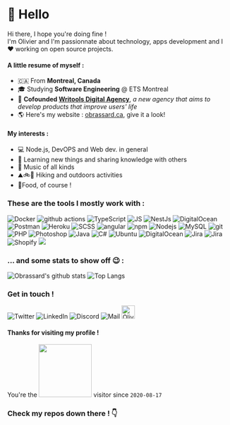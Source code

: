 # 👋 Hello

Hi there, I hope you're doing fine !<br>
I'm Olivier and I'm passionnate about technology, apps development and I ❤️ working on open source projects. 

#### A little resume of myself : 

* 🇨🇦 From **Montreal, Canada**
* 🎓 Studying **Software Engineering** @ ETS Montreal
* 🎉 **Cofounded [Writools Digital Agency](https://writools.ca)**, *a new agency that aims to develop products that improve users' life*
* 🌎 Here's my website : [obrassard.ca](https://obrassard.ca?lang=en), give it a look!

#### My interests : 

* 💻 Node.js, DevOPS and Web dev. in general
* 🧠 Learning new things and sharing knowledge with others
* 🎹 Music of all kinds
* ⛰🚲🛶 Hiking and outdoors activities
* 🍕Food, of course !

### These are the tools I mostly work with :
<p>
    <img alt="Docker" src="https://img.shields.io/badge/-Docker-46a2f1?style=for-the-badge&logo=docker&logoColor=white" />
    <img alt="github actions" src="https://img.shields.io/badge/-Github_Actions-000?style=for-the-badge&logo=github&logoColor=white" />
    <img alt="TypeScript" src="https://img.shields.io/badge/-TypeScript-007ACC?style=for-the-badge&logo=typescript&logoColor=white" />
    <img alt="JS" src="https://img.shields.io/badge/-JavaScript-yellow?style=for-the-badge&logo=javascript&logoColor=white" />
    <img alt="NestJs" src="https://img.shields.io/badge/-NestJs-ea2845?style=for-the-badge&logo=nestjs&logoColor=white" />
    <img alt="DigitalOcean" src="https://img.shields.io/badge/-DigitalOcean-0080FF?style=for-the-badge&logo=digitalocean&logoColor=white" />
    <img alt="Postman" src="https://img.shields.io/badge/-Postman-FF6C37?style=for-the-badge&logo=postman&logoColor=white" />
    <img alt="Heroku" src="https://img.shields.io/badge/-Heroku-430098?style=for-the-badge&logo=heroku&logoColor=white" />
    <img alt="SCSS" src="https://img.shields.io/badge/-Scss-E10098?style=for-the-badge&logo=sass&logoColor=white" />
    <img alt="angular" src="https://img.shields.io/badge/-Angular-DD0031?style=for-the-badge&logo=angular&logoColor=white" />
    <img alt="npm" src="https://img.shields.io/badge/-NPM-CB3837?style=for-the-badge&logo=npm&logoColor=white" />
    <img alt="Nodejs" src="https://img.shields.io/badge/-Nodejs-43853d?style=for-the-badge&logo=Node.js&logoColor=white" />
    <img alt="MySQL" src="https://img.shields.io/badge/-MySQL-4479A1?style=for-the-badge&logo=Mysql&logoColor=white" />
    <img alt="git" src="https://img.shields.io/badge/-Git-F05032?style=for-the-badge&logo=git&logoColor=white" />
    <img alt="PHP" src="https://img.shields.io/badge/-php-777BB4?style=for-the-badge&logo=php&logoColor=white" />
    <img alt="Photoshop" src="https://img.shields.io/badge/-PS-31A8FF?style=for-the-badge&logo=adobe+photoshop&logoColor=white" />
    <img alt="Java" src="https://img.shields.io/badge/-Java-fa1148?style=for-the-badge&logo=java&logoColor=white" />
    <img alt="C#" src="https://img.shields.io/badge/-C%23-purple?style=for-the-badge&logo=c+sharp&logoColor=white" />
    <img alt="Ubuntu" src="https://img.shields.io/badge/-Ubuntu-E95420?style=for-the-badge&logo=ubuntu&logoColor=white" />
    <img alt="DigitalOcean" src="https://img.shields.io/badge/-DigitalOcean-0080FF?style=for-the-badge&logo=digitalocean&logoColor=white" />
    <img alt="Jira" src="https://img.shields.io/badge/-Jira-0052CC?style=for-the-badge&logo=Jira&logoColor=white" />
    <img alt="Jira" src="https://img.shields.io/badge/-VSCode-007ACC?style=for-the-badge&logo=visual+studio+code&logoColor=white" />
    <img alt="Shopify" src="https://img.shields.io/badge/-Shopify-7AB55C?style=for-the-badge&logo=shopify&logoColor=white" />
    <img src="https://img.shields.io/badge/laravel%20-%23FF2D20.svg?&style=for-the-badge&logo=laravel&logoColor=white"/>
</p>

### ... and some stats to show off :wink: :

![Obrassard's github stats](https://github-readme-stats.vercel.app/api?username=obrassard&hide=issues&count_private=true&theme=vue&show_icons=true)
![Top Langs](https://github-readme-stats.vercel.app/api/top-langs/?username=obrassard&layout=compact&theme=vue)

### Get in touch !
<p>
  <a href="https://twitter.com/br4ss4rdo" style="text-decoration: none">
      <img alt="Twitter" src="https://img.shields.io/badge/-Twitter-1DA1F2?style=for-the-badge&logo=twitter&logoColor=white" />
  </a>
  <a href="https://www.linkedin.com/in/obrassard/" style="text-decoration: none">
    <img alt="LinkedIn" src="https://img.shields.io/badge/-LinkedIn-0077B5?style=for-the-badge&logo=linkedin&logoColor=white" />
  </a>
  <a href="https://discordapp.com/channels/@me/" style="text-decoration: none">
    <img alt="Discord" src="https://img.shields.io/badge/-sensei%231430-7289DA?style=for-the-badge&logo=discord&logoColor=white" />
  </a>
  <a href="mailto:hey@obrassard.ca" style="text-decoration: none">
    <img alt="Mail" src="https://img.shields.io/badge/-hey@obrassard.ca-D14836?style=for-the-badge&logo=mail.ru&logoColor=white" />
  </a>
    
<a href="https://dev.to/obrassard">
  <img src="https://d2fltix0v2e0sb.cloudfront.net/dev-badge.svg" alt="Olivier Brassard's DEV Profile" height="30" width="30">
</a>
        
    
</p>

#### Thanks for visiting my profile !

You're the <img src="https://profile-counter.glitch.me/obrassard+2020-08-17/count.svg" width="120"/> visitor since `2020-08-17`


### Check my repos down there ! 👇
